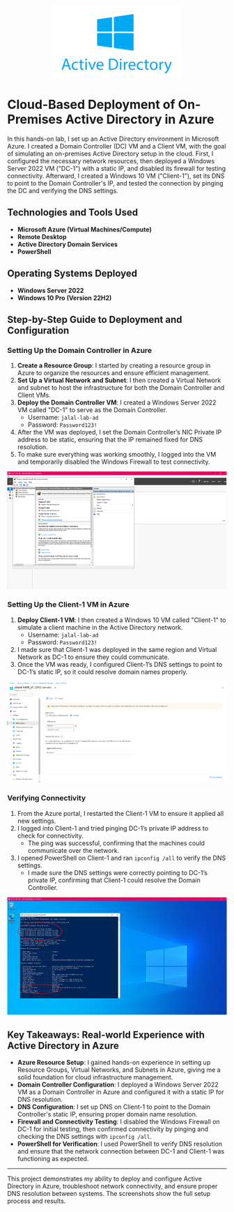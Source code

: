 <p align="center">
  <img src="https://github.com/Jalal-Hatamleh/AD-Azure/blob/main/images/1.png?raw=true" alt="Installation Screenshot"/>
</p>

# Cloud-Based Deployment of On-Premises Active Directory in Azure

In this hands-on lab, I set up an Active Directory environment in Microsoft Azure. I created a Domain Controller (DC) VM and a Client VM, with the goal of simulating an on-premises Active Directory setup in the cloud. First, I configured the necessary network resources, then deployed a Windows Server 2022 VM ("DC-1") with a static IP, and disabled its firewall for testing connectivity. Afterward, I created a Windows 10 VM ("Client-1"), set its DNS to point to the Domain Controller's IP, and tested the connection by pinging the DC and verifying the DNS settings.

## Technologies and Tools Used

- **Microsoft Azure (Virtual Machines/Compute)**
- **Remote Desktop**
- **Active Directory Domain Services**
- **PowerShell**

## Operating Systems Deployed

- **Windows Server 2022**
- **Windows 10 Pro (Version 22H2)**

## Step-by-Step Guide to Deployment and Configuration

### Setting Up the Domain Controller in Azure

1. **Create a Resource Group**: I started by creating a resource group in Azure to organize the resources and ensure efficient management.
2. **Set Up a Virtual Network and Subnet**: I then created a Virtual Network and subnet to host the infrastructure for both the Domain Controller and Client VMs.
3. **Deploy the Domain Controller VM**: I created a Windows Server 2022 VM called "DC-1" to serve as the Domain Controller.
   - Username: `jalal-lab-ad`
   - Password: `Password123!`
4. After the VM was deployed, I set the Domain Controller’s NIC Private IP address to be static, ensuring that the IP remained fixed for DNS resolution.
5. To make sure everything was working smoothly, I logged into the VM and temporarily disabled the Windows Firewall to test connectivity.

![Installation Screenshot](https://github.com/Jalal-Hatamleh/AD-Azure/blob/main/images/2.png?raw=true)

### Setting Up the Client-1 VM in Azure

1. **Deploy Client-1 VM**: I then created a Windows 10 VM called "Client-1" to simulate a client machine in the Active Directory network.
   - Username: `jalal-lab-ad`
   - Password: `Password123!`
2. I made sure that Client-1 was deployed in the same region and Virtual Network as DC-1 to ensure they could communicate.
3. Once the VM was ready, I configured Client-1’s DNS settings to point to DC-1’s static IP, so it could resolve domain names properly.

![Installation Screenshot](https://github.com/Jalal-Hatamleh/AD-Azure/blob/main/images/3.png?raw=true)

### Verifying Connectivity

1. From the Azure portal, I restarted the Client-1 VM to ensure it applied all new settings.
2. I logged into Client-1 and tried pinging DC-1’s private IP address to check for connectivity.
   - The ping was successful, confirming that the machines could communicate over the network.
3. I opened PowerShell on Client-1 and ran `ipconfig /all` to verify the DNS settings.
   - I made sure the DNS settings were correctly pointing to DC-1’s private IP, confirming that Client-1 could resolve the Domain Controller.

![Installation Screenshot](https://github.com/Jalal-Hatamleh/AD-Azure/blob/main/images/4.png?raw=true)

## Key Takeaways: Real-world Experience with Active Directory in Azure

- **Azure Resource Setup**: I gained hands-on experience in setting up Resource Groups, Virtual Networks, and Subnets in Azure, giving me a solid foundation for cloud infrastructure management.
- **Domain Controller Configuration**: I deployed a Windows Server 2022 VM as a Domain Controller in Azure and configured it with a static IP for DNS resolution.
- **DNS Configuration**: I set up DNS on Client-1 to point to the Domain Controller's static IP, ensuring proper domain name resolution.
- **Firewall and Connectivity Testing**: I disabled the Windows Firewall on DC-1 for initial testing, then confirmed connectivity by pinging and checking the DNS settings with `ipconfig /all`.
- **PowerShell for Verification**: I used PowerShell to verify DNS resolution and ensure that the network connection between DC-1 and Client-1 was functioning as expected.

---

This project demonstrates my ability to deploy and configure Active Directory in Azure, troubleshoot network connectivity, and ensure proper DNS resolution between systems. The screenshots show the full setup process and results.
